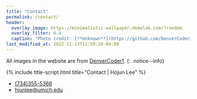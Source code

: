 ```yaml
---
title: "Contact"
permalink: /contact/
header:
  overlay_image: https://minimalistic-wallpaper.demolab.com/?random
  overlay_filter: 0.4
  caption: "Photo credit: [**Unknown**](https://github.com/DenverCoder1/minimalistic-wallpaper-collection)"
last_modified_at: 2022-11-13T11:59:26-04:00
---
```


All images in the website are from <a href="[https://unsplash.com](https://github.com/DenverCoder1/minimalistic-wallpaper-collection)">DenverCoder1</a>.
{: .notice--info}

{% include title-script.html title="Contact | Hojun Lee" %}

<ul class="contacts__entry-div">
    <li>
        <a href="tel:+17343555366">
            <i class="fas fa-phone"></i>
            <span class="label">(734)355-5366</span>
        </a>
    </li>
    <li>
        <a href="mailto:hjunlee@umich.edu">
            <i class="fas fa-envelope"></i>
            <span class="label">hjunlee@umich.edu</span>
        </a>
    </li>
</ul>

